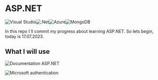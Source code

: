 # ASP.NET
![Visual Studio](https://img.shields.io/badge/Visual%20Studio-5C2D91.svg?style=for-the-badge&logo=visual-studio&logoColor=white)![.Net](https://img.shields.io/badge/.NET-5C2D91?style=for-the-badge&logo=.net&logoColor=white)![Azure](https://img.shields.io/badge/azure-%230072C6.svg?style=for-the-badge&logo=microsoftazure&logoColor=white)![MongoDB](https://img.shields.io/badge/MongoDB-%234ea94b.svg?style=for-the-badge&logo=mongodb&logoColor=white)

In this repo I`ll commit my progress about learning ASP.NET. So lets begin, today is 17.07.2023.

## What I will use
![Documentation ASP.NET](https://learn.microsoft.com/en-us/aspnet/core/?view=aspnetcore-7.0)

![Microsoft authentication](https://learn.microsoft.com/en-us/aspnet/core/security/authentication/social/?view=aspnetcore-7.0&tabs=visual-studio)
